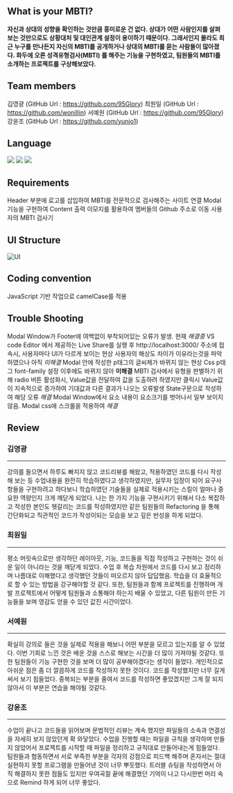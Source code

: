 ##  What is your MBTI?
**자신과 상대의 성향을 확인하는 것만큼 흥미로운 건 없다.
상대가 어떤 사람인지를 살펴보는 것만으로도 상황대처 및 대인관계 설정이 용이하기 때문이다.
그래서인지 몰라도 최근 누구를 만나든지 자신의 MBTI를 공개하거나 상대의 MBTI를 묻는 사람들이 많아졌다.
화두에 오른 성격유형검사(MBTI) 를 해주는 기능을 구현하였고, 팀원들의 MBTI를 소개하는 프로젝트를 구상해보았다.**
## Team members
김영광 (GitHub Url : https://github.com/95Glory)
최원일 (GitHub Url : https://github.com/wonillin)
서예원 (GitHub Url : https://github.com/95Glory)
강윤조 (GitHub Url : https://github.com/yunjo1)
## Language
<img src="https://img.shields.io/badge/html-E34F26?style=for-the-badge&logo=html5&logoColor=white">   <img src="https://img.shields.io/badge/css-1572B6?style=for-the-badge&logo=css3&logoColor=white">   <img src="https://img.shields.io/badge/react-61DAFB?style=for-the-badge&logo=react&logoColor=black">
## Requirements
Header 부분에 로고를 삽입하여 MBTI를 전문적으로 검사해주는 사이트 연결
Modal기능을 구현하여 Content 출력
이모지를 활용하여 멤버들의 Github 주소로 이동
사용자의 MBTI 검사기
## UI Structure

![UI](https://user-images.githubusercontent.com/102516088/164531400-d6a0d2fb-9945-48be-b141-d8752b4ef9ee.png)
## Coding convention
JavaScript 기반 작업으로 camelCase를 적용
## Trouble Shooting

Modal Window가 Footer에 여백없이 부착되어있는 오류가 발생.
현재 *해결중*
VS code Editor 에서 제공하는 Live Share를 실행 후 http://localhost:3000/ 주소에 접속시,
   사용자마다 UI가 다르게 보이는 현상
사용자의 해상도 차이가 이유라는것을 파악하였으나 아직 *미해결*
Modal 안에 작성한 p태그의 글씨체가 바뀌지 않는 현상
Css p태그 font-family 설정 이후에도 바뀌지 않아 **미해결**
MBTI 검사에서 유형을 판별하기 위해 radio 버튼 활성화시, Value값을 전달하여
   값을 도출하려 하였지만 클릭시 Value값이 지속적으로 증가하여 기대값과 다른 결과가 나오는 오류발생
State구문으로 작성하여 해당 오류 *해결*
Modal Window에서 요소 내용이 요소크기를 벗어나서 일부 보이지 않음.
Modal css에 스크롤을 적용하여 *해결*
## Review
### 김영광
---

강의를 들으면서 하루도 빠지지 않고 코드리뷰를 해왔고, 적용하였던 코드를 다시 작성해 보는 등 수업내용을 완전히 학습하였다고 생각하였지만, 실무자 입장이 되어 요구사항들을 구현하려고 하다보니 학습하였던 기술들을 실제로 적용시키는 스킬이 얼마나 중요한 역량인지 크게 깨닫게 되었다. 나는 한 가지 기능을 구현시키기 위해서 다소 복잡하고 작성한 본인도 헷갈리는 코드를 작성하였지만 같은 팀원들의 Refactoring 을 통해 간단화되고 직관적인 코드가 작성이되는 모습을 보고 깊은 반성을 하게 되었다.
### 최원일
---

평소 머릿속으로만 생각하던 레이아웃, 기능, 코드들을 직접 작성하고 구현하는 것이
쉬운 일이 아니라는 것을 깨닫게 되었다. 수업 후 복습 차원에서 코드를 다시 보고 정리하며 나름대로 이해했다고 생각했던 것들이 떠오르지 않아 답답했음. 학습을 더 효율적으로 할 수 있는 방법을 강구해야할 것 같다. 또한, 팀원들과 함께 프로젝트를 진행하며 개발 프로젝트에서 어떻게 팀원들과 소통해야 하는지 배울 수 있었고, 다른 팀원이 만든 기능들을 보며 영감도 얻을 수 있던 값진 시간이었다.
### 서예원
---

확실히 강의로 들은 것을 실제로 적용을 해보니 어떤 부분을 모르고 있는지를 알 수 있었다.
이번 기회로 느낀 것은 배운 것을 스스로 해보는 시간을 더 많이 가져야될 것같다.
또한 팀원들이 기능 구현한 것을 보며 더 많이 공부해야겠다는 생각이 들었다.
개인적으로 아쉬운 점은 좀 더 깔끔하게 코드를 작성하지 못한 것이다.
코드를 작성했지만 너무 길게 써서 보기 힘들었다.
중복되는 부분을 줄여서 코드를 작성하면 좋았겠지만 그게 잘 되지않아서 이 부분은 연습을 해야될 것같다.
### 강윤조
---

수업이 끝나고 코드들을 읽어보며 문법적인 리뷰는 계속 했지만 파일들의 소속과 연결성을 자세히 보지 않았던게 확 와닿았다.
수업을 진행할 때는 파일을 규칙을 생각하며 만들지 않았어서 프로젝트를 시작할 때 파일을 정리하고 규칙대로 만들어내는게 힘들었다.
팀원들과 협동하면서 서로 부족한 부분을 각자의 강점으로 피드백 해주며 혼자서는 절대 실현하지 못할 프로그램을 만들어낸 것이 너무 뿌듯했다.
트러블 슈팅을 작성하면서 아직 해결하지 못한 점들도 있지만 우여곡절 끝에 해결했던 기억이 나고 다시한번 머리 속으로 Remind 하게 되어 너무 좋았다.
